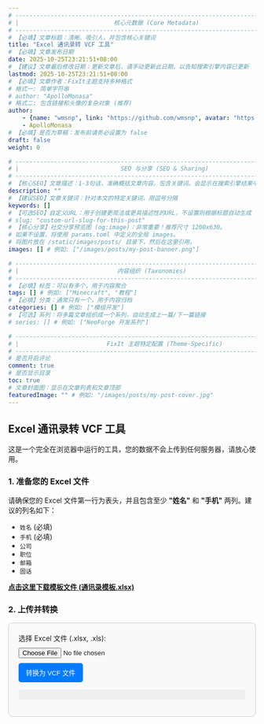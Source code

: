 ```yaml
---
# -------------------------------------------------------------------------------------
# |                           核心元数据 (Core Metadata)                            |
# -------------------------------------------------------------------------------------
# 【必填】文章标题：清晰、吸引人，并包含核心关键词
title: "Excel 通讯录转 VCF 工具"
# 【必填】文章发布日期
date: 2025-10-25T23:21:51+08:00
# 【建议】文章最后修改日期：更新文章后，请手动更新此日期，以告知搜索引擎内容已更新
lastmod: 2025-10-25T23:21:51+08:00
# 【必填】文章作者：FixIt主题支持多种格式
# 格式一: 简单字符串
# author: "ApolloMonasa"
# 格式二: 包含链接和头像的复杂对象 (推荐)
author:
    - {name: "wmsnp", link: "https://github.com/wmsnp", avatar: "https://i.ooxx.ooo/i/ZGM0M.jpg"}
    - ApolloMonasa
# 【必填】是否为草稿：发布前请务必设置为 false
draft: false
weight: 0

# -------------------------------------------------------------------------------------
# |                             SEO 与分享 (SEO & Sharing)                           |
# -------------------------------------------------------------------------------------
# 【核心SEO】文章描述：1-3句话，准确概括文章内容，包含关键词。会显示在搜索引擎结果中。
description: ""
# 【建议SEO】文章关键词：针对本文的特定关键词，用逗号分隔
keywords: []
# 【可选SEO】自定义URL：用于创建更简洁或更具描述性的URL，不设置则根据标题自动生成
# slug: "custom-url-slug-for-this-post"
# 【核心分享】社交分享预览图 (og:image)：非常重要！推荐尺寸 1200x630。
# 如果不设置，将使用 params.toml 中定义的全局 images。
# 将图片放在 /static/images/posts/ 目录下，然后在这里引用。
images: [] # 例如: ["/images/posts/my-post-banner.png"]

# -------------------------------------------------------------------------------------
# |                            内容组织 (Taxonomies)                               |
# -------------------------------------------------------------------------------------
# 【必填】标签：可以有多个，用于内容聚合
tags: [] # 例如: ["Minecraft", "教程"]
# 【必填】分类：通常只有一个，用于内容归档
categories: [] # 例如: ["模组开发"]
# 【可选】系列：将多篇文章组织成一个系列，自动生成上一篇/下一篇链接
# series: [] # 例如: ["NeoForge 开发系列"]

# -------------------------------------------------------------------------------------
# |                         FixIt 主题特定配置 (Theme-Specific)                     |
# -------------------------------------------------------------------------------------
# 是否开启评论
comment: true
# 是否显示目录
toc: true
# 文章封面图：显示在文章列表和文章顶部
featuredImage: "" # 例如: "/images/posts/my-post-cover.jpg"
---
```


## Excel 通讯录转 VCF 工具

这是一个完全在浏览器中运行的工具，您的数据不会上传到任何服务器，请放心使用。

### 1. 准备您的 Excel 文件

请确保您的 Excel 文件第一行为表头，并且包含至少 **"姓名"** 和 **"手机"** 两列。建议的列名如下：

*   `姓名` (必填)
*   `手机` (必填)
*   `公司`
*   `职位`
*   `邮箱`
*   `固话`

<a href="#" id="download-template-btn" style="font-weight: bold; text-decoration: underline;">点击这里下载模板文件 (通讯录模板.xlsx)</a>

### 2. 上传并转换

<div class="converter-container">
    <label for="file-input">选择 Excel 文件 (.xlsx, .xls):</label>
    <input type="file" id="file-input" accept=".xlsx, .xls, .csv">
    <button id="convert-btn">转换为 VCF 文件</button>
    <pre id="status-output"></pre>
</div>

<!-- 引入 SheetJS 库 -->
<script src="https://cdn.jsdelivr.net/npm/xlsx@0.18.5/dist/xlsx.full.min.js"></script>

<script>
// ==========================================================
// 模板下载功能 (新添加)
// ==========================================================
document.getElementById('download-template-btn').addEventListener('click', (e) => {
    e.preventDefault(); // 阻止 <a> 标签的默认跳转行为
    
    // 1. 定义模板数据
    const templateData = [
        { "姓名": "张三", "手机": "13800138000", "公司": "示例科技有限公司", "职位": "经理", "邮箱": "zhangsan@example.com", "固话": "010-12345678" },
        { "姓名": "李四", "手机": "13900139001", "公司": "", "职位": "", "邮箱": "lisi@example.com", "固话": "" }
    ];

    // 2. 使用 SheetJS 将 JSON 数据转换为工作表
    const worksheet = XLSX.utils.json_to_sheet(templateData);

    // 3. 创建一个新的工作簿并添加工作表
    const workbook = XLSX.utils.book_new();
    XLSX.utils.book_append_sheet(workbook, worksheet, "通讯录");

    // 4. 生成 Excel 文件并触发浏览器下载
    XLSX.writeFile(workbook, "通讯录模板.xlsx");
});


// ==========================================================
// 核心转换功能 (与之前相同)
// ==========================================================
document.getElementById('convert-btn').addEventListener('click', () => {
    const fileInput = document.getElementById('file-input');
    const statusOutput = document.getElementById('status-output');
    
    if (fileInput.files.length === 0) {
        statusOutput.textContent = '错误：请先选择一个 Excel 文件。';
        return;
    }
    
    const file = fileInput.files[0];
    const reader = new FileReader();
    
    statusOutput.textContent = '正在读取文件...';
    
    reader.onload = function(e) {
        try {
            const data = new Uint8Array(e.target.result);
            const workbook = XLSX.read(data, { type: 'array' });
            
            const firstSheetName = workbook.SheetNames[0];
            const worksheet = workbook.Sheets[firstSheetName];
            
            const contacts = XLSX.utils.sheet_to_json(worksheet);
            
            statusOutput.textContent = `成功读取 ${contacts.length} 个联系人，正在生成 VCF 文件...`;
            
            if (contacts.length === 0) {
                statusOutput.textContent = '错误：Excel文件中没有找到任何联系人数据。';
                return;
            }

            const firstContact = contacts[0];
            if (!firstContact['姓名'] || !firstContact['手机']) {
                statusOutput.textContent = '错误：Excel 文件必须包含 "姓名" 和 "手机" 列。请检查您的表头。';
                return;
            }
            
            let vcfContent = '';
            contacts.forEach(contact => {
                const name = contact['姓名'] || '';
                const mobile = String(contact['手机'] || '').trim(); // 确保手机号是字符串并去除空格
                const company = contact['公司'] || '';
                const title = contact['职位'] || '';
                const email = contact['邮箱'] || '';
                const workPhone = String(contact['固话'] || '').trim();

                // 只有姓名和手机号都存在时才创建 vCard
                if (name && mobile) {
                    let card = "BEGIN:VCARD\n";
                    card += "VERSION:3.0\n";
                    card += `FN;CHARSET=UTF-8:${name}\n`;
                    card += `N;CHARSET=UTF-8:${name};;;;\n`; // 简化N字段
                    
                    if (mobile) card += `TEL;TYPE=CELL:${mobile}\n`;
                    if (workPhone) card += `TEL;TYPE=WORK:${workPhone}\n`;
                    if (email) card += `EMAIL:${email}\n`;
                    if (company) card += `ORG;CHARSET=UTF-8:${company}\n`;
                    if (title) card += `TITLE;CHARSET=UTF-8:${title}\n`;
                    
                    card += "END:VCARD\n";
                    vcfContent += card;
                }
            });
            
            if (!vcfContent) {
                statusOutput.textContent = '未生成任何有效的联系人卡片，请检查数据是否完整。';
                return;
            }
            
            downloadVcf(vcfContent, 'contacts.vcf');
            statusOutput.textContent = `成功生成 VCF 文件！请在浏览器下载中查看。`;

        } catch (error) {
            console.error(error);
            statusOutput.textContent = '文件处理失败，请确保文件是有效的 Excel 格式。';
        }
    };
    
    reader.onerror = function() {
        statusOutput.textContent = '读取文件时发生错误。';
    };
    
    reader.readAsArrayBuffer(file);
});

function downloadVcf(content, fileName) {
    const blob = new Blob([content], { type: 'text/vcard;charset=utf-8;' });
    const link = document.createElement("a");
    if (link.download !== undefined) {
        const url = URL.createObjectURL(blob);
        link.setAttribute("href", url);
        link.setAttribute("download", fileName);
        link.style.visibility = 'hidden';
        document.body.appendChild(link);
        link.click();
        document.body.removeChild(link);
        URL.revokeObjectURL(url); // 释放内存
    }
}
</script>

<!-- (可选) 样式保持不变 -->
<style>
.converter-container {
    padding: 20px;
    border: 1px solid #ccc;
    border-radius: 8px;
    background-color: #f9f9f9;
    max-width: 600px;
}
.converter-container input[type="file"] {
    display: block;
    margin: 10px 0;
}
.converter-container button {
    padding: 10px 15px;
    border: none;
    background-color: #007bff;
    color: white;
    border-radius: 5px;
    cursor: pointer;
}
.converter-container button:hover {
    background-color: #0056b3;
}
.converter-container pre {
    margin-top: 15px;
    background-color: #eee;
    padding: 10px;
    border-radius: 5px;
    white-space: pre-wrap;
    word-wrap: break-word;
}
</style>